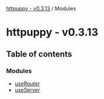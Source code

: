 [httpuppy - v0.3.13](README.md) / Modules

# httpuppy - v0.3.13

## Table of contents

### Modules

- [useRouter](modules/useRouter.md)
- [useServer](modules/useServer.md)
